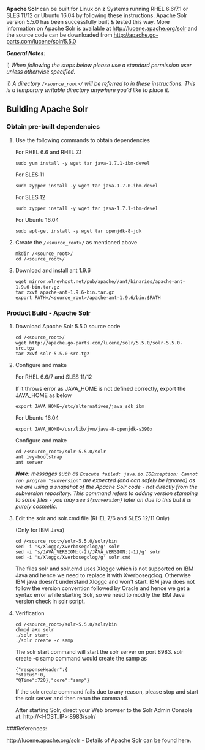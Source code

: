 <!---PACKAGE:Apache Solr--->
<!---DISTRO:SLES 12:5.5.0--->
<!---DISTRO:RHEL 7.1:5.5.0--->
<!---DISTRO:Ubuntu 16.x:5.5.0--->

**Apache Solr** can be built for Linux on z Systems running RHEL 6.6/7.1 or SLES 11/12 or Ubuntu 16.04 by following these instructions. Apache Solr version 5.5.0  has been successfully built & tested this way. More information on Apache Solr is available at http://lucene.apache.org/solr and the source code can be downloaded from http://apache.go-parts.com/lucene/solr/5.5.0

_**General Notes:**_ 	

i) _When following the steps below please use a standard permission user unless otherwise specified._
	 
ii) _A directory `/<source_root>/` will be referred to in these instructions. This is a temporary writable directory anywhere you'd like to place it._

## Building Apache Solr

### Obtain pre-built dependencies

1. Use the following commands to obtain dependencies

    For RHEL 6.6 and RHEL 7.1
    ```shell
    sudo yum install -y wget tar java-1.7.1-ibm-devel
    ```
    For SLES 11
    ```shell
    sudo zypper install -y wget tar java-1.7.0-ibm-devel
    ```
    For SLES 12
    ```shell
    sudo zypper install -y wget tar java-1.7.1-ibm-devel
    ```
	For Ubuntu 16.04
	```shell
    sudo apt-get install -y wget tar openjdk-8-jdk
    ```
2. Create the `/<source_root>/` as mentioned above

    ```shell
    mkdir /<source_root>/
    cd /<source_root>/
    ```
3. Download and install ant 1.9.6

	```
	wget mirror.olnevhost.net/pub/apache//ant/binaries/apache-ant-1.9.6-bin.tar.gz
	tar zxvf apache-ant-1.9.6-bin.tar.gz
	export PATH=/<source_root>/apache-ant-1.9.6/bin:$PATH
	```
	
### Product Build - Apache Solr

1. Download Apache Solr 5.5.0 source code

	```shell
	cd /<source_root>/
	wget http://apache.go-parts.com/lucene/solr/5.5.0/solr-5.5.0-src.tgz
	tar zxvf solr-5.5.0-src.tgz
	```
2. Configure and make

	For RHEL 6.6/7 and SLES 11/12 
    
	If it throws error as JAVA_HOME is not defined correctly, export the JAVA_HOME as below
    ```shell
    export JAVA_HOME=/etc/alternatives/java_sdk_ibm
    ```
    For Ubuntu 16.04
	```shell
    export JAVA_HOME=/usr/lib/jvm/java-8-openjdk-s390x
    ```
	
	Configure and make
    ```shell
	cd /<source_root>/solr-5.5.0/solr
	ant ivy-bootstrap
	ant server
	```
	_**Note:** messages such as `Execute failed: java.io.IOException: Cannot run program "svnversion"` are expected (and can safely be ignored) as we are using a snapshot of the Apache Solr code - not directly from the subversion repository. This command refers to adding version stamping to some files - you may see `${svnversion}` later on due to this but it is purely cosmetic._
3. Edit the solr and solr.cmd file (RHEL 7/6 and SLES 12/11 Only)

    (Only for IBM Java)
    ```shell
    cd /<source_root>/solr-5.5.0/solr/bin
    sed -i 's/Xloggc/Xverbosegclog/g' solr
    sed -i 's/JAVA_VERSION:(-2)/JAVA_VERSION:(-1)/g' solr
    sed -i 's/Xloggc/Xverbosegclog/g' solr.cmd
    ```
    The files solr and solr.cmd uses Xloggc which is not supported on IBM Java and hence we need to replace it with Xverbosegclog. Otherwise IBM java doesn't understand Xloggc and won't start. IBM java does not follow the version convention followed by Oracle and hence we get a syntax error while starting Solr, so we need to modify the IBM Java version check in solr script.

4. Verification

    ```shell
    cd /<source_root>/solr-5.5.0/solr/bin
    chmod a+x solr
    ./solr start
    ./solr create -c samp
    ```
    The solr start command will start the solr server on port 8983. solr create -c samp command would create the samp as
    ```
    {"responseHeader":{
    "status":0,
    "QTime":720},"core":"samp"}
    ```
    If the solr create command fails due to any reason, please stop and start the solr server and then rerun the command. 
	    
	After starting Solr, direct your Web browser to the Solr Admin Console at: http://<HOST_IP>:8983/solr/

###References:

http://lucene.apache.org/solr - Details of Apache Solr can be found here.